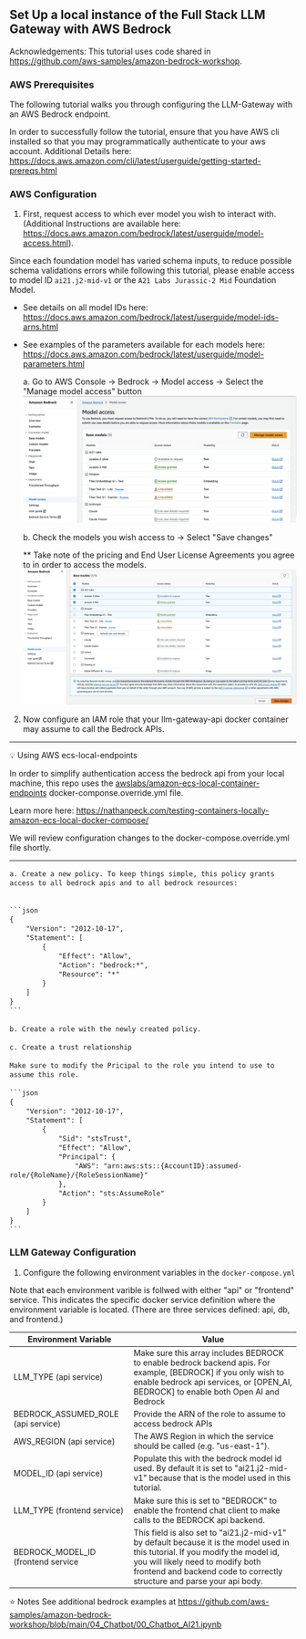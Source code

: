 ## Set Up a local instance of the Full Stack LLM Gateway with AWS Bedrock 

Acknowledgements:
This tutorial uses code shared in https://github.com/aws-samples/amazon-bedrock-workshop.

### AWS Prerequisites

The following tutorial walks you through configuring the LLM-Gateway with an AWS Bedrock endpoint.

In order to successfully follow the tutorial, ensure that you have AWS cli installed so that you may programmatically authenticate to your aws account. Additional Details here: https://docs.aws.amazon.com/cli/latest/userguide/getting-started-prereqs.html


### AWS Configuration
1.  First, request access to which ever model you wish to interact with. (Additional Instructions are available here: https://docs.aws.amazon.com/bedrock/latest/userguide/model-access.html).

Since each foundation model has varied schema inputs, to reduce possible schema validations errors while following this tutorial, please enable access to model ID ```ai21.j2-mid-v1``` or the ```A21 Labs Jurassic-2 Mid``` Foundation Model. 

- See details on all model IDs here: https://docs.aws.amazon.com/bedrock/latest/userguide/model-ids-arns.html
- See examples of the parameters available for each models here: https://docs.aws.amazon.com/bedrock/latest/userguide/model-parameters.html

    a. Go to AWS Console -> Bedrock -> Model access -> Select the "Manage model access" button
    <img src="./imgs/bedrock-request-access.png"  width="500"/>

    
    b.  Check the models you wish access to -> Select "Save changes" 
    
    ** Take note of the pricing and End User License Agreements you agree to in order to access the models.
    <img src="./imgs/select-bedrock-model.png"  width="500"/>

2. Now configure an IAM role that your llm-gateway-api docker container may assume to call the Bedrock APIs. 
___

:bulb: Using AWS ecs-local-endpoints

In order to simplify authentication access the bedrock api from your local machine, this repo uses the [awslabs/amazon-ecs-local-container-endpoints](https://github.com/awslabs/amazon-ecs-local-container-endpoints) docker-componse.override.yml file.

Learn more here: https://nathanpeck.com/testing-containers-locally-amazon-ecs-local-docker-compose/

We will review configuration changes to the docker-compose.override.yml file shortly.
___

    a. Create a new policy. To keep things simple, this policy grants access to all bedrock apis and to all bedrock resources:


    ```json
    {
        "Version": "2012-10-17",
        "Statement": [
            {
                "Effect": "Allow",
                "Action": "bedrock:*",
                "Resource": "*"
            }
        ]
    } 
    ```

    b. Create a role with the newly created policy.

    c. Create a trust relationship 

    Make sure to modify the Pricipal to the role you intend to use to assume this role.

    ```json
    {
        "Version": "2012-10-17",
        "Statement": [
            {
                "Sid": "stsTrust",
                "Effect": "Allow",
                "Principal": {
                    "AWS": "arn:aws:sts::{AccountID}:assumed-role/{RoleName}/{RoleSessionName}"
                },
                "Action": "sts:AssumeRole"
            }
        ]
    }
    ```

### LLM Gateway Configuration
1. Configure the following environment variables in the ```docker-compose.yml```

Note that each environment varible is follwed with either "api" or "frontend" service. This indicates the specific docker service definition where the environment variable is located. (There are three services defined: api, db, and frontend.)

| Environment Variable | Value |
| -------------------- | ----- |
| LLM_TYPE (api service) | Make sure this array includes BEDROCK to enable bedrock backend apis. For example, [BEDROCK] if you only wish to enable bedrock api services, or [OPEN_AI, BEDROCK] to enable both Open AI and Bedrock | 
| BEDROCK_ASSUMED_ROLE (api service)  | Provide the ARN of the role to assume to access bedrock APIs |
| AWS_REGION (api service) | The AWS Region in which the service should be called (e.g. "us-east-1"). |
| MODEL_ID (api service) | Populate this with the bedrock model id used. By default it is set to "ai21.j2-mid-v1" because that is the model used in this tutorial. |
| LLM_TYPE (frontend service) | Make sure this is set to "BEDROCK" to enable the frontend chat client to make calls to the BEDROCK api backend. |
| BEDROCK_MODEL_ID (frontend service | This field is also set to "ai21.j2-mid-v1" by default because it is the model used in this tutorial. If you modify the model id, you will likely need to modify both frontend and backend code to correctly structure and parse your api body. |

:star: Notes
See additional bedrock examples at https://github.com/aws-samples/amazon-bedrock-workshop/blob/main/04_Chatbot/00_Chatbot_AI21.ipynb 